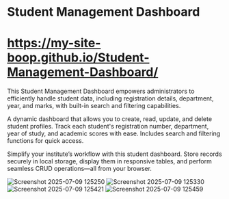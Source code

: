 # Student Management Dashboard

# https://my-site-boop.github.io/Student-Management-Dashboard/

This Student Management Dashboard empowers administrators to efficiently handle student data, including registration details, department, year, and marks, with built-in search and filtering capabilities.

A dynamic dashboard that allows you to create, read, update, and delete student profiles. Track each student's registration number, department, year of study, and academic scores with ease. Includes search and filtering functions for quick access.

Simplify your institute’s workflow with this student dashboard. Store records securely in local storage, display them in responsive tables, and perform seamless CRUD operations—all from your browser.

![Screenshot 2025-07-09 125250](https://github.com/user-attachments/assets/317c1b63-56ad-45f1-822c-eee0f2ebbd1a)
![Screenshot 2025-07-09 125330](https://github.com/user-attachments/assets/244fc35d-1561-4cfc-b6c5-091fe5a0440c)
![Screenshot 2025-07-09 125421](https://github.com/user-attachments/assets/b26c453a-b7b0-4b48-89aa-13e01f49fb15)
![Screenshot 2025-07-09 125459](https://github.com/user-attachments/assets/5754c76b-bfa9-4b5a-a73f-42370ef12f51)
